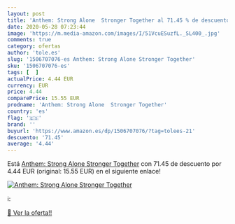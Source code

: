 ```yaml
---
layout: post
title: 'Anthem: Strong Alone  Stronger Together al 71.45 % de descuento'
date: 2020-05-28 07:23:44
image: 'https://m.media-amazon.com/images/I/51VcuESuzfL._SL400_.jpg'
comments: true
category: ofertas
author: 'tole.es'
slug: '1506707076-es Anthem: Strong Alone Stronger Together'
sku: '1506707076-es'
tags: [  ]
actualPrice: 4.44 EUR
currency: EUR
price: 4.44
comparePrice: 15.55 EUR
prodname: 'Anthem: Strong Alone  Stronger Together'
country: 'es'
flag: '🇪🇸'
brand: ''
buyurl: 'https://www.amazon.es/dp/1506707076/?tag=tolees-21'
descuento: '71.45'
average: '4.44'
---
```


Está [Anthem: Strong Alone  Stronger Together](https://www.amazon.es/dp/1506707076/?tag=tolees-21) con 71.45 de descuento por 4.44 EUR (original: 15.55 EUR) en el siguiente enlace!

[![Anthem: Strong Alone  Stronger Together](https://m.media-amazon.com/images/I/51VcuESuzfL._SL400_.jpg)](https://www.amazon.es/dp/1506707076/?tag=tolees-21)

ℹ️:


[🛒 Ver la oferta!!](https://www.amazon.es/dp/1506707076/?tag=tolees-21)
